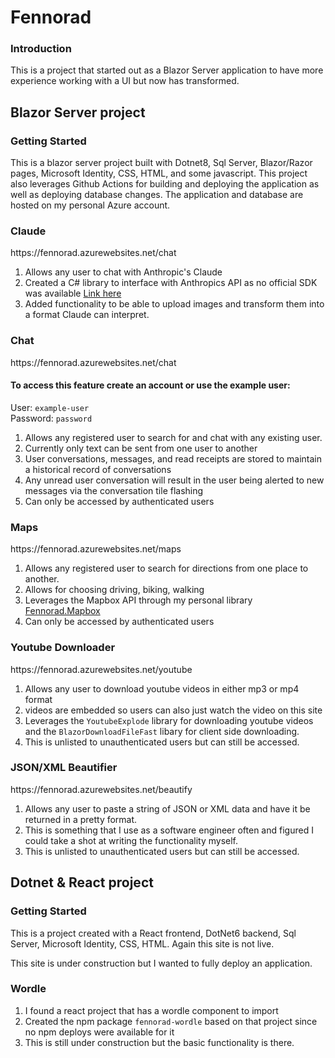 <h1> Fennorad </h1>

<h3> Introduction </h3>
This is a project that started out as a Blazor Server application to have more experience working with a UI but now has transformed. <br>


## Blazor Server project

<h3> Getting Started </h3>
This is a blazor server project built with Dotnet8, Sql Server, Blazor/Razor pages, Microsoft Identity, CSS, HTML, and some javascript. This project also leverages Github Actions for building and deploying the application as well as deploying database changes. The application and database are hosted on my personal Azure account.

<h3> Claude </h3>  
https://fennorad.azurewebsites.net/chat

1) Allows any user to chat with Anthropic's Claude
2) Created a C# library to interface with Anthropics API as no official SDK was available [Link here](https://github.com/fernando-napier/Fennorad.AnthropicClient)
3) Added functionality to be able to upload images and transform them into a format Claude can interpret.

<h3> Chat </h3>  
https://fennorad.azurewebsites.net/chat

#### To access this feature create an account or use the example user:

User: `example-user`  
Password: `password` 

1) Allows any registered user to search for and chat with any existing user.
2) Currently only text can be sent from one user to another
3) User conversations, messages, and read receipts are stored to maintain a historical record of conversations
4) Any unread user conversation will result in the user being alerted to new messages via the conversation tile flashing
5) Can only be accessed by authenticated users

<h3> Maps </h3>
https://fennorad.azurewebsites.net/maps

1) Allows any registered user to search for directions from one place to another.
2) Allows for choosing driving, biking, walking
3) Leverages the Mapbox API through my personal library [Fennorad.Mapbox](https://github.com/fernando-napier/Fennorad.Mapbox)
4) Can only be accessed by authenticated users

<h3> Youtube Downloader </h3>
https://fennorad.azurewebsites.net/youtube

1) Allows any user to download youtube videos in either mp3 or mp4 format
2) videos are embedded so users can also just watch the video on this site
3) Leverages the `YoutubeExplode` library for downloading youtube videos and the `BlazorDownloadFileFast` libary for client side downloading.
4) This is unlisted to unauthenticated users but can still be accessed.

<h3> JSON/XML Beautifier </h3>
https://fennorad.azurewebsites.net/beautify

1) Allows any user to paste a string of JSON or XML data and have it be returned in a pretty format.
2) This is something that I use as a software engineer often and figured I could take a shot at writing the functionality myself.
3) This is unlisted to unauthenticated users but can still be accessed.

## Dotnet & React project

<h3> Getting Started </h3>
This is a project created with a React frontend, DotNet6 backend, Sql Server, Microsoft Identity, CSS, HTML.
Again this site is not live.

This site is under construction but I wanted to fully deploy an application.

<h3> Wordle </h3>

1) I found a react project that has a wordle component to import
2) Created the npm package `fennorad-wordle` based on that project since no npm deploys were available for it
3) This is still under construction but the basic functionality is there.
